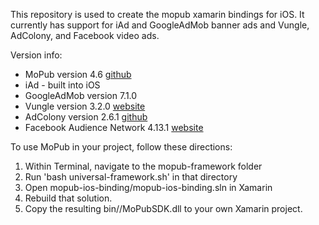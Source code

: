 This repository is used to create the mopub xamarin bindings for iOS. It currently has support for iAd and GoogleAdMob banner ads and Vungle, AdColony, and Facebook video ads.

Version info:
* MoPub version 4.6 [github](https://github.com/mopub/mopub-ios-sdk)
* iAd - built into iOS
* GoogleAdMob version 7.1.0
* Vungle version 3.2.0 [website](https://v.vungle.com/sdk)
* AdColony version 2.6.1 [github](https://github.com/AdColony/AdColony-iOS-SDK)
* Facebook Audience Network 4.13.1 [website](https://developers.facebook.com/docs/ios)

To use MoPub in your project, follow these directions:

1. Within Terminal, navigate to the mopub-framework folder
2. Run 'bash universal-framework.sh' in that directory
3. Open mopub-ios-binding/mopub-ios-binding.sln in Xamarin
4. Rebuild that solution.
5. Copy the resulting bin/<BuildType>/MoPubSDK.dll to your own Xamarin project.